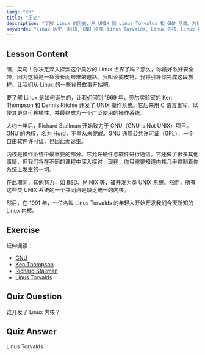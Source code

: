 ```yaml
---
lang: "zh"
title: "历史"
description: "了解 Linux 的历史，从 UNIX 到 Linus Torvalds 和 GNU 项目。为初学者理解其起源和演变。"
keywords: "Linux 历史，UNIX, GNU 项目，Linus Torvalds, Linux 内核，Linux 初学者，Linux 教程，Linux 指南"
---
```


## Lesson Content

嘿，菜鸟！你决定深入探索这个美妙的 Linux 世界了吗？那么，你最好系好安全带，因为这将是一条漫长而艰难的道路。我叫企鹅皮特，我将引导你完成这段旅程。让我们从 Linux 的一些背景故事开始吧。

要了解 Linux 是如何诞生的，让我们回到 1969 年，贝尔实验室的 Ken Thompson 和 Dennis Ritchie 开发了 UNIX 操作系统。它后来用 C 语言重写，以使其更具可移植性，并最终成为一个广泛使用的操作系统。

大约十年后，Richard Stallman 开始致力于 GNU（GNU is Not UNIX）项目。GNU 的内核，名为 Hurd，不幸从未完成。GNU 通用公共许可证（GPL），一个自由软件许可证，也因此而诞生。

内核是操作系统中最重要的部分。它允许硬件与软件进行通信。它还做了很多其他事情，但我们将在不同的课程中深入探讨。现在，你只需要知道内核几乎控制着你系统上发生的一切。

在此期间，其他努力，如 BSD、MINIX 等，被开发为类 UNIX 系统。然而，所有这些类 UNIX 系统的一个共同点是缺乏统一的内核。

然后，在 1991 年，一位名叫 Linus Torvalds 的年轻人开始开发我们今天所知的 Linux 内核。

## Exercise

延伸阅读：

- [GNU](https://www.gnu.org/home.en.html)
- [Ken Thompson](https://en.wikipedia.org/wiki/Ken_Thompson)
- [Richard Stallman](https://stallman.org/)
- [Linus Torvalds](https://en.wikipedia.org/wiki/Linus_Torvalds)

## Quiz Question

谁开发了 Linux 内核？

## Quiz Answer

Linus Torvalds
